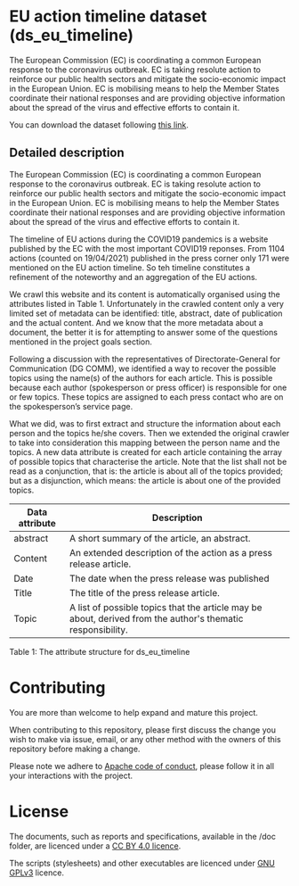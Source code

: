 # EU action timeline dataset (ds_eu_timeline)
The European Commission (EC) is coordinating a common European response  to the
coronavirus outbreak. EC is taking resolute action to reinforce our public health
sectors and mitigate the socio-economic impact in the European Union. EC is
mobilising means to help the Member States coordinate their national responses
and are providing objective information about the spread of the virus and
effective efforts to contain it.


You can download the dataset following [this link](http://srv.meaningfy.ws:9000/tmp-elasticsearch-dump/ds_eu_timeline.json?Content-Disposition=attachment%3B%20filename%3D%22ds_eu_timeline.json%22&X-Amz-Algorithm=AWS4-HMAC-SHA256&X-Amz-Credential=2zVld17bTfKk8iu0Eh9H74MywAeDV3WQ%2F20210505%2F%2Fs3%2Faws4_request&X-Amz-Date=20210505T073902Z&X-Amz-Expires=604800&X-Amz-SignedHeaders=host&X-Amz-Signature=9f565bcf5cc0790c14ced2ced348864c75cd60a07fcb7f7c3d40792c16990959).


## Detailed description
The European Commission (EC) is coordinating a common European response  to the
coronavirus outbreak. EC is taking resolute action to reinforce our public health
sectors and mitigate the socio-economic impact in the European Union. EC is
mobilising means to help the Member States coordinate their national responses
and are providing objective information about the spread of the virus and
effective efforts to contain it.

The timeline of EU actions during the COVID19 pandemics is a website published by
the EC with the most important COVID19 reponses. From 1104 actions (counted on 19/04/2021)
published in the press corner only 171 were mentioned on the EU action timeline.
So teh timeline constitutes a refinement of the noteworthy and an aggregation
of the EU actions.

We crawl this website and its content is automatically organised using the
attributes listed in Table 1. Unfortunately in the crawled content only a very
limited set of metadata can be identified: title, abstract, date of publication
and the actual content. And we know that the more metadata about a document,
the better it is for attempting to answer some of the questions mentioned in the
project goals section.

Following a discussion with the representatives of Directorate-General for
Communication (DG COMM), we identified a way to recover the possible topics
using the name(s) of the authors for each article. This is possible because
each author (spokesperson or press officer) is responsible for one or few topics.
These topics are assigned to each press contact who are on the spokesperson’s
service page.

What we did, was to first extract and structure the information about each person
 and the topics he/she covers. Then we extended the original crawler to take into
 consideration this mapping between the person name and the topics. A new data
 attribute is created for each article containing the array of possible topics
 that characterise the article.
Note that the list shall not be read as a conjunction, that is: the article is
about all of the topics provided; but as a disjunction, which means: the article
is about one of the provided topics.


| Data attribute | Description
| -------------- | -----------
| abstract       | A short summary of the article, an abstract.
| Content        | An extended description of the action as a press release article.
| Date           | The date when the press release was published
| Title          | The title of the press release article.
| Topic          | A list of possible topics that the article may be about, derived from  the author's thematic responsibility.

Table 1: The attribute structure for ds_eu_timeline

# Contributing

You are more than welcome to help expand and mature this project.

When contributing to this repository, please first discuss the change you wish
to make via issue, email, or any other method with the owners of this repository
before making a change.

Please note we adhere to [Apache code of conduct](https://www.apache.org/foundation/policies/conduct), please follow it in all your
interactions with the project.

# License

The documents, such as reports and specifications, available in the /doc folder,
are licenced under a [CC BY 4.0 licence](https://creativecommons.org/licenses/by/4.0/deed.en).

The scripts (stylesheets) and other executables are licenced under [GNU GPLv3](https://www.gnu.org/licenses/gpl-3.0.en.html) licence.
